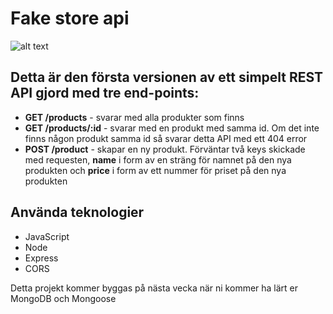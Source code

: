 # Fake store api

![alt text](https://scontent-arn2-1.xx.fbcdn.net/v/t1.6435-9/179724720_5733102616707605_5196641357823965706_n.jpg?stp=dst-jpg_p320x320&_nc_cat=106&ccb=1-7&_nc_sid=8631f5&_nc_ohc=Q3q-7FGRFNgAX-QkibL&_nc_ht=scontent-arn2-1.xx&oh=00_AT-wm686oGi8eCUJrLPQLYZf5o2jb6vLPE8FcEzKoQzlyw&oe=6313F3BB)

## Detta är den första versionen av ett simpelt REST API gjord med tre end-points:

-   **GET /products** - svarar med alla produkter som finns
-   **GET /products/:id** - svarar med en produkt med samma id. Om det inte finns någon produkt samma id så svarar detta API med ett 404 error
-   **POST /product** - skapar en ny produkt. Förväntar två keys skickade med requesten, **name** i form av en sträng för namnet på den nya produkten och **price** i form av ett nummer för priset på den nya produkten

## Använda teknologier

-   JavaScript
-   Node
-   Express
-   CORS

Detta projekt kommer byggas på nästa vecka när ni kommer ha lärt er MongoDB och Mongoose
